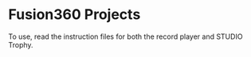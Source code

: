 Fusion360 Projects
=======

To use, read the instruction files for both the record player and STUDIO Trophy.
